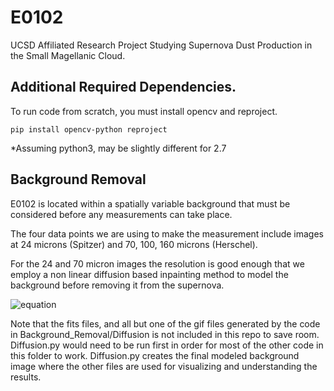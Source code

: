 # E0102
UCSD Affiliated Research Project Studying Supernova Dust Production in the Small Magellanic Cloud.
## Additional Required Dependencies. 
To run code from scratch, you must install opencv and reproject.
```
pip install opencv-python reproject
```
*Assuming python3, may be slightly different for 2.7
## Background Removal
E0102 is located within a spatially variable background that must be considered before any measurements can take place.    
  
The four data points we are using to make the measurement include images at 24 microns (Spitzer) and 70, 100, 160 microns (Herschel).        
  
For the 24 and 70 micron images the resolution is good enough that we employ a non linear diffusion based inpainting method to model the background before removing it from the supernova.      
  
![equation](https://latex.codecogs.com/gif.latex?\frac{dx(i,j,t)}{dt}-\alpha\nabla^2x(i,j,t)=0)
  
Note that the fits files, and all but one of the gif files generated by the code in Background_Removal/Diffusion is not included in this repo to save room. Diffusion.py would need to be run first in order for most of the other code in this folder to work. Diffusion.py creates the final modeled background image where the other files are used for visualizing and understanding the results.

